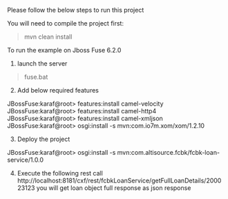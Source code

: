 Please follow the below steps to run this project

You will need to compile the project first: 

>mvn clean install

To run the example on Jboss Fuse 6.2.0

1) launch the server

>fuse.bat

2) Add below required features

JBossFuse:karaf@root> features:install camel-velocity
JBossFuse:karaf@root> features:install camel-http4
JBossFuse:karaf@root> features:install camel-xmljson
JBossFuse:karaf@root> osgi:install -s mvn:com.io7m.xom/xom/1.2.10

3) Deploy the project

JBossFuse:karaf@root> osgi:install -s mvn:com.altisource.fcbk/fcbk-loan-service/1.0.0

4) Execute the following rest call http://localhost:8181/cxf/rest/fcbkLoanService/getFullLoanDetails/200023123
you will get loan object full response as json response
